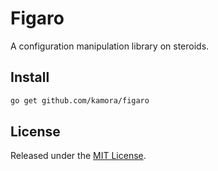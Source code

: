 # Figaro

A configuration manipulation library on steroids.

## Install

```bash
go get github.com/kamora/figaro
```

## License

Released under the [MIT License](./License).
